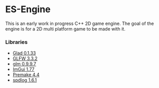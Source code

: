 # ES-Engine

This is an early work in progress C++ 2D game engine. The goal of the engine is for a 2D multi platform game to be made with it.

<h3>Libraries</h3>
<ul>
<li><a target="_blank" rel="noopener noreferrer" href='https://github.com/Dav1dde/glad'>Glad 0.1.33</a></li>
<li><a target="_blank" rel="noopener noreferrer" href='https://www.glfw.org/'>GLFW 3.3.2 </a></li>
<li><a target="_blank" rel="noopener noreferrer" href='https://github.com/g-truc/glm'>glm 0.9.9.7</a></li>
<li><a target="_blank" rel="noopener noreferrer" href='https://github.com/ocornut/imgui'>ImGui 1.77</a></li>
<li><a target="_blank" rel="noopener noreferrer" href='https://premake.github.io/'>Premake 4.4</a></li>
<li><a target="_blank" rel="noopener noreferrer" href='https://github.com/gabime/spdlog'>spdlog 1.6.1</a></li>
</ul>